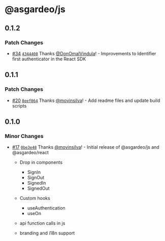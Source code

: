 # @asgardeo/js

## 0.1.2

### Patch Changes

- [#34](https://github.com/asgardeo/web-ui-sdks/pull/34)
  [`4344408`](https://github.com/asgardeo/web-ui-sdks/commit/43444087466db1c12fdb97e283192d5e2ccc00f1) Thanks
  [@DonOmalVindula](https://github.com/DonOmalVindula)! - Improvements to Identifier first authenticator in the React
  SDK

## 0.1.1

### Patch Changes

- [#20](https://github.com/asgardeo/web-ui-sdks/pull/20)
  [`8eef064`](https://github.com/asgardeo/web-ui-sdks/commit/8eef0641c01de02aa7c4a6d75f059136fcfdb489) Thanks
  [@movinsilva](https://github.com/movinsilva)! - Add readme files and update build scripts

## 0.1.0

### Minor Changes

- [#17](https://github.com/asgardeo/web-ui-sdks/pull/17)
  [`0be3e48`](https://github.com/asgardeo/web-ui-sdks/commit/0be3e48a2896e10eea2f4c74ccc24eb1ddab09bd) Thanks
  [@movinsilva](https://github.com/movinsilva)! - Initial release of @asgardeo/js and @asgardeo/react

  - Drop in components

    - SignIn
    - SignOut
    - SignedIn
    - SignedOut

  - Custom hooks

    - useAuthentication
    - useOn

  - api function calls in js
  - branding and i18n support
